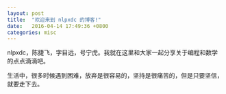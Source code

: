```yaml
---
layout: post
title:  "欢迎来到 nlpxdc 的博客!"
date:   2016-04-14 17:49:36 +0800
categories: misc
---
```

nlpxdc，陈捷飞，字目远，号宁虎。我就在这里和大家一起分享关于编程和数学的点点滴滴吧。

生活中，很多时候遇到困难，放弃是很容易的，坚持是很痛苦的，但是只要坚信，就要走下去。
